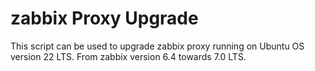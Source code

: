 # zabbix Proxy Upgrade
This script can be used to upgrade zabbix proxy running on Ubuntu OS version 22 LTS.
From zabbix version 6.4 towards 7.0 LTS.
